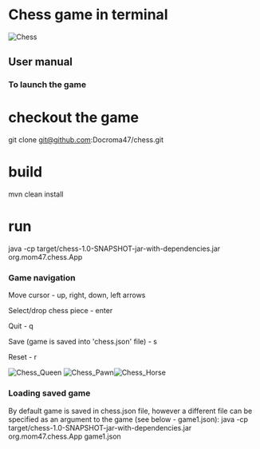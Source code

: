 # Chess game in terminal

![Chess](https://user-images.githubusercontent.com/29877995/83978068-92c0cf80-a90d-11ea-9a01-76655bb58a65.png)

## User manual

### To launch the game

# checkout the game
git clone git@github.com:Docroma47/chess.git

# build
mvn clean install

# run
java -cp target/chess-1.0-SNAPSHOT-jar-with-dependencies.jar org.mom47.chess.App

### Game navigation
Move cursor - up, right, down, left arrows

Select/drop chess piece - enter

Quit - q

Save (game is saved into 'chess.json' file) - s

Reset - r

![Chess_Queen](https://user-images.githubusercontent.com/29877995/84036860-7c1a8700-a9a6-11ea-8d13-497f04579aed.png) ![Chess_Pawn](https://user-images.githubusercontent.com/29877995/84036901-8c326680-a9a6-11ea-995f-4da6fd41c2e5.png)![Chess_Horse](https://user-images.githubusercontent.com/29877995/84036941-95233800-a9a6-11ea-9e44-81bf546c9445.png)

### Loading saved game
By default game is saved in chess.json file, however a different file can be specified as an argument to the game (see below - game1.json): java -cp target/chess-1.0-SNAPSHOT-jar-with-dependencies.jar org.mom47.chess.App game1.json
